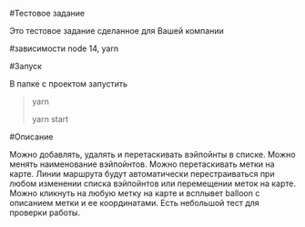 #Тестовое задание

Это тестовое задание сделанное для Вашей компании

#зависимости
node 14, yarn

#Запуск

В папке с проектом запустить

> yarn
>
> yarn start

#Описание

Можно добавлять, удалять и перетаскивать вэйпойнты в списке.
Можно менять наименование вэйпойнтов.
Можно перетаскивать метки на карте.
Линии маршрута будут автоматически перестраиваться при любом изменении списка вэйпойнтов или перемещении меток на карте.
Можно кликнуть на любую метку на карте и всплывет balloon с описанием метки и ее координатами.
Есть небольшой тест для проверки работы.

